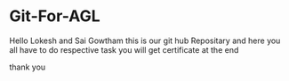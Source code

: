 # Git-For-AGL

Hello Lokesh and Sai Gowtham this is our git hub Repositary and here you all have to do respective task you will get certificate at the end


thank you
